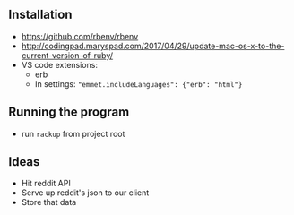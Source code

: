 ## Installation
- https://github.com/rbenv/rbenv
- http://codingpad.maryspad.com/2017/04/29/update-mac-os-x-to-the-current-version-of-ruby/ 
- VS code extensions:   
    - erb
    - In settings: `"emmet.includeLanguages": {"erb": "html"}`

## Running the program
- run `rackup` from project root

## Ideas
- Hit reddit API
- Serve up reddit's json to our client
- Store that data